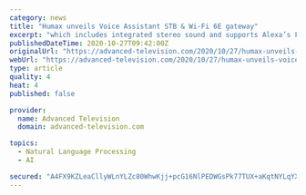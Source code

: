 ```yaml
---
category: news
title: "Humax unveils Voice Assistant STB & Wi-Fi 6E gateway"
excerpt: "which includes integrated stereo sound and supports Alexa’s Far-Field Voice Recognition with a built-in mic. At the RDK Euro Summit, Humax will also showcase its market-ready IP Box integrated with the latest Broadcom solution with 24K DMIPS CPU ..."
publishedDateTime: 2020-10-27T09:42:00Z
originalUrl: "https://advanced-television.com/2020/10/27/humax-unveils-voice-assistant-stb-wi-fi-6e-gateway/"
webUrl: "https://advanced-television.com/2020/10/27/humax-unveils-voice-assistant-stb-wi-fi-6e-gateway/"
type: article
quality: 4
heat: 4
published: false

provider:
  name: Advanced Television
  domain: advanced-television.com

topics:
  - Natural Language Processing
  - AI

secured: "A4FX9KZLeaCllyWLnYLZc80WhwKjj+pcG16NlPEDWGsPk77TUX+aKqtNYLqYXr9NEy9eAIdzPxPilrod72v1YQ2ChJKFVgcITurxuUPBC10Cz5eC3YOcCb1C/sLwfmhxbLr94zDGAi8gYcheLJpPGTtKxWPV3OHphEgHgzHcwnxQ9K4dvmjfSQYA2DQo7pnwmr6Xq0lZ6b6EGaI5zSyP9naL4Pmky7kypxsN1vo9GXylLAJ2pX/VipgBtar7sSWNrSnVPBYmFDfhJEccZeGZJVvETqxiHB4p7N3S2uf2VLDV3atDemZcw/5gvM4uwxxp59ZGnnTUVRdw/9fs8XzbQTxSXn3S1QA3O7DDfHTpHo0=;2v+eODgf5DeO0ocpVWUA+Q=="
---
```


